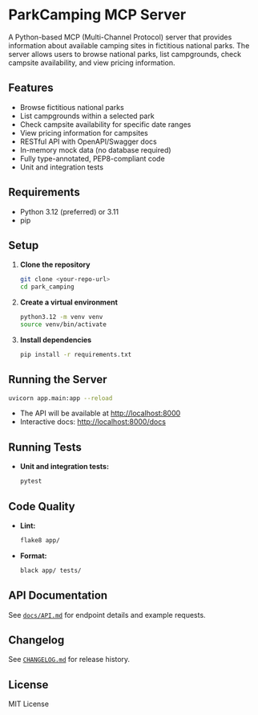 # ParkCamping MCP Server

A Python-based MCP (Multi-Channel Protocol) server that provides information about available camping sites in fictitious national parks. The server allows users to browse national parks, list campgrounds, check campsite availability, and view pricing information.

## Features

- Browse fictitious national parks
- List campgrounds within a selected park
- Check campsite availability for specific date ranges
- View pricing information for campsites
- RESTful API with OpenAPI/Swagger docs
- In-memory mock data (no database required)
- Fully type-annotated, PEP8-compliant code
- Unit and integration tests

## Requirements

- Python 3.12 (preferred) or 3.11
- pip

## Setup

1. **Clone the repository**  
   ```sh
   git clone <your-repo-url>
   cd park_camping
   ```

2. **Create a virtual environment**  
   ```sh
   python3.12 -m venv venv
   source venv/bin/activate
   ```

3. **Install dependencies**  
   ```sh
   pip install -r requirements.txt
   ```

## Running the Server

```sh
uvicorn app.main:app --reload
```

- The API will be available at [http://localhost:8000](http://localhost:8000)
- Interactive docs: [http://localhost:8000/docs](http://localhost:8000/docs)

## Running Tests

- **Unit and integration tests:**  
  ```sh
  pytest
  ```

## Code Quality

- **Lint:**  
  ```sh
  flake8 app/
  ```
- **Format:**  
  ```sh
  black app/ tests/
  ```

## API Documentation

See [`docs/API.md`](docs/API.md:1) for endpoint details and example requests.

## Changelog

See [`CHANGELOG.md`](CHANGELOG.md:1) for release history.

## License

MIT License